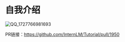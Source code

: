 # 自我介绍

![QQ_1727766981693](https://github.com/user-attachments/assets/e472856c-b519-4157-bd08-a3aaf9faf2ec)

PR链接：https://github.com/InternLM/Tutorial/pull/1950


